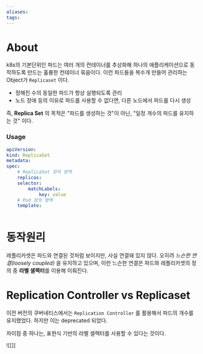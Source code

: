 ```yaml
---
aliases: 
tags:
---
```

# About

k8s의 기본단위인 파드는 여러 개의 컨테이너를 추상화해 하나의 애플리케이션으로 동작하도록 만드는 훌륭한 컨테이너 묶음이다. 이런 파드들을 복수개 만들어 관리하는 Object가 `Replicaset` 이다. 

- 정해진 수의 동일한 파드가 항상 실행되도록 관리 
- 노드 장애 등의 이유로 파드를 사용할 수 없다면, 다른 노드에서 파드를 다시 생성

즉, **Replica Set** 의 목적은 "파드를 생성하는 것"이 아닌, "일정 개수의 파드를 유지하는 것" 이다. 
### Usage

``` yaml 
apiVersion: 
kind: ReplicaSet
metadata: 
spec:
	# ReplicaSet 정의 영역
	replicas: 
	selector: 
		matchLabels:
			key: value
	# Pod 정의 영역
	template: 
	

```


# 동작원리 

레플리카셋은 파드와 연결된 것처럼 보이지만, 사실 연결돼 있지 않다. 오히려 *느슨한 연결(loosely coupled)* 을 유지하고 있으며, 이런 느슨한 연결은 파드와 레플리카셋의 정의 중 **라벨 샐랙터**를 이용해 이뤄진다. 

# Replication Controller vs Replicaset

이전 버전의 쿠버네티스에서는 `Replication Controller` 를 활용해서 파드의 개수를 유지했었다. 하지만 이는 deprecated 되었다. 

차이점 중 하나는, 표현식 기반의 라벨 셀렉터를 사용할 수 있다는 것이다. 



![[]]

